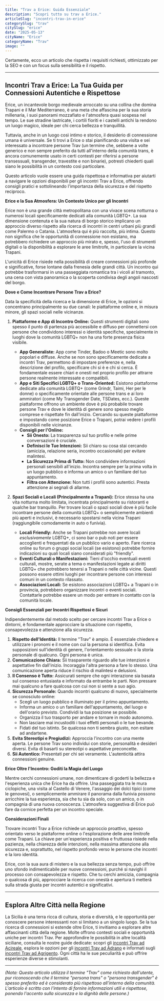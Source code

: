 ```yaml
---
title: "Trav a Erice: Guida Essenziale"
description: "Scopri tutto su trav a Erice."
articleSlug: "incontri-trav-in-erice" 
categorySlug: "trav"
citySlug: "erice"
date: "2025-05-13"
cityName: "Erice"
categoryName: "Trav"
image: ""
---
```


Certamente, ecco un articolo che rispetta i requisiti richiesti, ottimizzato per la SEO e con un focus sulla sensibilità e il rispetto.

***

## Incontri Trav a Erice: La Tua Guida per Connessioni Autentiche e Rispettose

Erice, un incantevole borgo medievale arroccato su una collina che domina Trapani e il Mar Mediterraneo, è una meta che affascina per la sua storia millenaria, i suoi panorami mozzafiato e l'atmosfera quasi sospesa nel tempo. Le sue stradine lastricate, i cortili fioriti e i castelli antichi la rendono un luogo magico, ideale per chi cerca bellezza e tranquillità.

Tuttavia, anche in un luogo così intimo e storico, il desiderio di connessione umana è universale. Se ti trovi a Erice o stai pianificando una visita e sei interessato a incontrare persone Trav (un termine che, sebbene a volte generico e non sempre preferito da tutti all'interno della comunità trans, è ancora comunemente usato in certi contesti per riferirsi a persone transessuali, transgender, travestite e non binarie), potresti chiederti quali siano le possibilità in un contesto così particolare.

Questo articolo vuole essere una guida rispettosa e informativa per aiutarti a navigare le opzioni disponibili per gli incontri Trav a Erice, offrendo consigli pratici e sottolineando l'importanza della sicurezza e del rispetto reciproco.

**Erice e la Sua Atmosfera: Un Contesto Unico per gli Incontri**

Erice non è una grande città metropolitana con una vivace scena notturna o numerosi locali specificamente dedicati alla comunità LGBTQ+. La sua dimensione contenuta e la sua natura di borgo storico implicano un approccio diverso rispetto alla ricerca di incontri in centri urbani più grandi come Palermo o Catania. L'atmosfera qui è più raccolta, più intima. Questo non significa che le opportunità di connessione non esistano, ma potrebbero richiedere un approccio più mirato e, spesso, l'uso di strumenti digitali o la disponibilità a esplorare le aree limitrofe, in particolare la vicina Trapani.

L'unicità di Erice risiede nella possibilità di creare connessioni più profonde e significative, forse lontane dalla frenesia delle grandi città. Un incontro qui potrebbe trasformarsi in una passeggiata romantica tra i vicoli al tramonto, una cena con vista panoramica o la scoperta condivisa degli angoli nascosti del borgo.

**Dove e Come Incontrare Persone Trav a Erice?**

Data la specificità della ricerca e la dimensione di Erice, le opzioni si concentrano principalmente su due canali: le piattaforme online e, in misura minore, gli spazi sociali nelle vicinanze.

1.  **Piattaforme e App di Incontro Online:**
    Questi strumenti digitali sono spesso il punto di partenza più accessibile e diffuso per connettersi con persone che condividono interessi o identità specifiche, specialmente in luoghi dove la comunità LGBTQ+ non ha una forte presenza fisica visibile.
    *   **App Generaliste:** App come Tinder, Badoo o Meetic sono molto popolari e diffuse. Anche se non sono specificamente dedicate a incontri Trav, permettono di impostare preferenze e, nella descrizione del profilo, specificare chi si è e chi si cerca. È fondamentale essere chiari e onesti nel proprio profilo per attrarre persone realmente interessate e compatibili.
    *   **App e Siti Specifici LGBTQ+ o Trans-Oriented:** Esistono piattaforme dedicate alla comunità LGBTQ+ (come Grindr, Taimi, Her per le donne) o specificamente orientate alle persone trans e ai loro ammiratori (come My Transgender Date, TSDates, ecc.). Queste piattaforme offrono un ambiente dove è più probabile trovare persone Trav e dove le identità di genere sono spesso meglio comprese e rispettate fin dall'inizio. Cercando su queste piattaforme e impostando come posizione Erice o Trapani, potrai vedere i profili disponibili nelle vicinanze.
    *   **Consigli per l'Online:**
        *   **Sii Onesto:** La trasparenza sul tuo profilo e nelle prime conversazioni è cruciale.
        *   **Definisci le Tue Intenzioni:** Sii chiaro su cosa stai cercando (amicizia, relazione seria, incontro occasionale) per evitare malintesi.
        *   **La Sicurezza Prima di Tutto:** Non condividere informazioni personali sensibili all'inizio. Incontra sempre per la prima volta in un luogo pubblico e informa un amico o un familiare del tuo appuntamento.
        *   **Filtra con Attenzione:** Non tutti i profili sono autentici. Presta attenzione ai segnali di allarme.

2.  **Spazi Sociali e Locali (Principalmente a Trapani):**
    Erice stessa ha una vita notturna molto limitata, incentrata principalmente su ristoranti e qualche bar tranquillo. Per trovare locali o spazi sociali dove è più facile incontrare persone della comunità LGBTQ+ o semplicemente ambienti più aperti e inclusivi, è necessario spostarsi nella vicina Trapani (raggiungibile comodamente in auto o funivia).
    *   **Locali Friendly:** Anche se Trapani potrebbe non avere locali *esclusivamente* LGBTQ+, ci sono bar o pub noti per essere accoglienti e frequentati da un pubblico vario e aperto. Fare ricerca online su forum o gruppi social locali (se esistono) potrebbe fornire indicazioni su quali locali siano considerati più "friendly".
    *   **Eventi Culturali o Manifestazioni:** Tieni d'occhio eventuali eventi culturali, mostre, serate a tema o manifestazioni legate ai diritti LGBTQ+ che potrebbero tenersi a Trapani o nelle città vicine. Questi possono essere ottimi luoghi per incontrare persone con interessi comuni in un contesto rilassato.
    *   **Associazioni Locali:** Se esistono associazioni LGBTQ+ a Trapani o in provincia, potrebbero organizzare incontri o eventi sociali. Contattarle potrebbe essere un modo per entrare in contatto con la comunità locale.

**Consigli Essenziali per Incontri Rispettosi e Sicuri**

Indipendentemente dal metodo scelto per cercare incontri Trav a Erice o dintorni, è fondamentale approcciare la situazione con rispetto, consapevolezza e attenzione alla sicurezza.

1.  **Rispetto dell'Identità:** Il termine "Trav" è ampio. È essenziale chiedere e utilizzare i pronomi e il nome con cui la persona si identifica. Evita supposizioni sull'identità di genere, l'orientamento sessuale o la storia personale di qualcuno. Ogni persona è unica.
2.  **Comunicazione Chiara:** Sii trasparente riguardo alle tue intenzioni e aspettative fin dall'inizio. Incoraggia l'altra persona a fare lo stesso. Una comunicazione aperta riduce il rischio di malintesi e delusioni.
3.  **Il Consenso è Tutto:** Assicurati sempre che ogni interazione sia basata sul consenso entusiasta e informato da entrambe le parti. Non pressare mai qualcuno a fare qualcosa con cui non si sente a suo agio.
4.  **Sicurezza Personale:** Quando incontri qualcuno di nuovo, specialmente se conosciuto online:
    *   Scegli un luogo pubblico e illuminato per il primo appuntamento.
    *   Informa un amico o un familiare dell'appuntamento, del luogo e dell'orario previsto. Condividi la tua posizione se possibile.
    *   Organizza il tuo trasporto per andare e tornare in modo autonomo.
    *   Non lasciare mai incustoditi i tuoi effetti personali o le tue bevande.
    *   Fidati del tuo istinto. Se qualcosa non ti sembra giusto, non esitare ad andartene.
5.  **Evita Stereotipi e Pregiudizi:** Approccia l'incontro con una mente aperta. Le persone Trav sono individui con storie, personalità e desideri diversi. Evita di basarti su stereotipi o aspettative preconcette.
6.  **Sii Autentico:** Presentati per chi sei veramente. L'autenticità attira connessioni genuine.

**Erice Oltre l'Incontro: Goditi la Magia del Luogo**

Mentre cerchi connessioni umane, non dimenticare di goderti la bellezza e l'esperienza unica che Erice ha da offrire. Una passeggiata tra le mura ciclopiche, una visita al Castello di Venere, l'assaggio dei dolci tipici (come le genovesi), o semplicemente ammirare il panorama dalla funivia possono arricchire la tua esperienza, sia che tu sia da solo, con un amico, o in compagnia di una nuova conoscenza. L'atmosfera suggestiva di Erice può fare da cornice perfetta per un incontro speciale.

**Considerazioni Finali**

Trovare incontri Trav a Erice richiede un approccio proattivo, spesso orientato verso le piattaforme online o l'esplorazione delle aree limitrofe come Trapani. La chiave per un'esperienza positiva e fruttuosa risiede nella pazienza, nella chiarezza delle intenzioni, nella massima attenzione alla sicurezza e, soprattutto, nel rispetto profondo verso le persone che incontri e la loro identità.

Erice, con la sua aura di mistero e la sua bellezza senza tempo, può offrire uno sfondo indimenticabile per nuove connessioni, purché si navighi il processo con consapevolezza e rispetto. Che tu cerchi amicizia, compagnia o qualcosa di più, approcciare la ricerca con onestà e apertura ti metterà sulla strada giusta per incontri autentici e significativi.

***

## Esplora Altre Città nella Regione

La Sicilia è una terra ricca di cultura, storia e diversità, e le opportunità per conoscere persone interessanti non si limitano a un singolo luogo. Se la tua ricerca di connessioni si estende oltre Erice, ti invitiamo a esplorare altre affascinanti città della regione. Molte offrono contesti sociali e opportunità uniche per incontri Trav. Per approfondire le possibilità in altre località siciliane, consulta le nostre guide dedicate: scopri gli [incontri Trav ad Acireale](/acireale/trav/incontri-trav-in-acireale), esplora le opzioni per gli [incontri Trav ad Adrano](/adrano/trav/incontri-trav-in-adrano) e informati sugli [incontri Trav ad Agrigento](/agrigento/trav/incontri-trav-in-agrigento). Ogni città ha le sue peculiarità e può offrire esperienze diverse e stimolanti.

***

*(Nota: Questo articolo utilizza il termine "Trav" come richiesto dall'utente, pur riconoscendo che il termine "persona trans" o "persona transgender" è spesso preferito ed è considerato più rispettoso all'interno della comunità. L'articolo è scritto con l'intento di fornire informazioni utili e rispettose, ponendo l'accento sulla sicurezza e la dignità delle persone.)*
